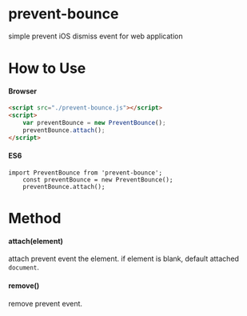 # prevent-bounce
simple prevent iOS dismiss event for web application

# How to Use
#### Browser
```html
<script src="./prevent-bounce.js"></script>
<script>
    var preventBounce = new PreventBounce();
    preventBounce.attach();
</script>
```

#### ES6
```javscript
import PreventBounce from 'prevent-bounce';
    const preventBounce = new PreventBounce();
    preventBounce.attach();
```

# Method
#### attach(element)
attach prevent event the element. if element is blank, default attached `document`.

#### remove()
remove prevent event.


